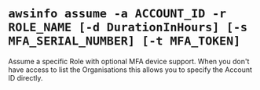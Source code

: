 # `awsinfo assume -a ACCOUNT_ID -r ROLE_NAME [-d DurationInHours] [-s MFA_SERIAL_NUMBER] [-t MFA_TOKEN]`

Assume a specific Role with optional MFA device support.
When you don't have access to list the Organisations this allows
you to specify the Account ID directly.